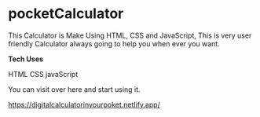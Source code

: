 # pocketCalculator
This Calculator is Make Using HTML, CSS and JavaScript, This is very user friendly Calculator always going to help you when ever you want.

**Tech Uses**

HTML
CSS
javaScript

You can visit over here and start using it.

https://digitalcalculatorinyourpoket.netlify.app/

